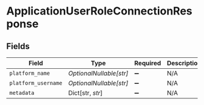 # ApplicationUserRoleConnectionResponse


## Fields

| Field                   | Type                    | Required                | Description             |
| ----------------------- | ----------------------- | ----------------------- | ----------------------- |
| `platform_name`         | *OptionalNullable[str]* | :heavy_minus_sign:      | N/A                     |
| `platform_username`     | *OptionalNullable[str]* | :heavy_minus_sign:      | N/A                     |
| `metadata`              | Dict[str, *str*]        | :heavy_minus_sign:      | N/A                     |